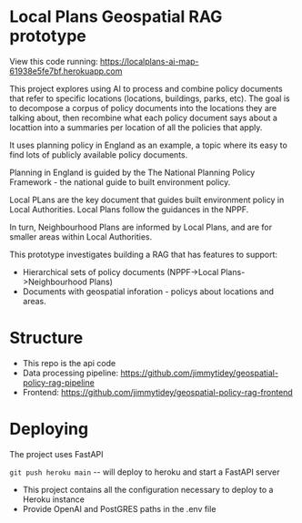 # Local Plans Geospatial RAG prototype

View this code running: https://localplans-ai-map-61938e5fe7bf.herokuapp.com

This project explores using AI to process and combine policy documents that refer to specific locations (locations, buildings, parks, etc). The goal is to decompose a corpus of policy documents into the locations they are talking about, then recombine what each policy document says about a locattion into a summaries per location of all the policies that apply.

It uses planning policy in England as an example, a topic where its easy to find lots of publicly available policy documents.

Planning in England is guided by the The National Planning Policy Framework - the national guide to built environment policy.

Local PLans are the key document that guides built environment policy in Local Authorities. Local Plans follow the guidances in the NPPF.

In turn, Neighbourhood Plans are informed by Local Plans, and are for smaller areas within Local Authorities.

This prototype investigates building a RAG that has features to support:

- Hierarchical sets of policy documents (NPPF->Local Plans->Neighbourhood Plans)
- Documents with geospatial inforation - policys about locations and areas.

# Structure

- This repo is the api code
- Data processing pipeline: https://github.com/jimmytidey/geospatial-policy-rag-pipeline
- Frontend: https://github.com/jimmytidey/geospatial-policy-rag-frontend

# Deploying

The project uses FastAPI

`git push heroku main` -- will deploy to heroku and start a FastAPI server

- This project contains all the configuration necessary to deploy to a Heroku instance
- Provide OpenAI and PostGRES paths in the .env file
